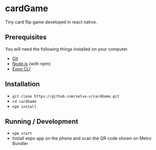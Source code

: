 # cardGame

Tiny card flip game developed in react native.

## Prerequisites

You will need the following things installed on your computer.

* [Git](https://git-scm.com/)
* [Node.js](https://nodejs.org/) (with npm)
* [Expo CLI](https://docs.expo.io/versions/latest/workflow/expo-cli/)

## Installation

* `git clone https://github.com/selva-v/cardGame.git`
* `cd cardGame`
* `npm install`

## Running / Development

* `npm start`
* Install expo app on the phone and scan the QR code shown on Metro Bundler
